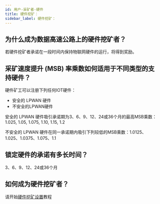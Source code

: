 ```yaml
---
id: 用户-采矿者-硬件
title: 硬件挖矿：
sidebar_label: 硬件挖矿：
---
```


## 为什么成为数据高速公路上的硬件挖矿者？

若硬件挖矿者承诺在一段时间内保持物联网硬件的运行，将得到奖励。

## 采矿速度提升 (MSB) 率乘数如何适用于不同类型的支持硬件？

硬件矿工可以注册下列任何IOT硬件：
* 安全的 LPWAN 硬件
* 不安全的LPWAN硬件

安全的 LPWAN 硬件吸引承诺期为3、6、9、12、24或36个月的最高MSB乘数：1.025, 1.05, 1.075, 1.10, 1.15, 1.2

不安全的 LPWAN 硬件在同一承诺期内吸引下列较低的MSB乘数：1.0125、1.025、1.0375、1.075、1.1


## 锁定硬件的承诺有多长时间？

3、6、9、12、24或36个月


## 如何成为硬件挖矿者？

请开始<a href="../tutorials/tutorials-mining-hardware-setup" class="pretty-link pretty-link-colored">硬件挖矿设置</a>教程
